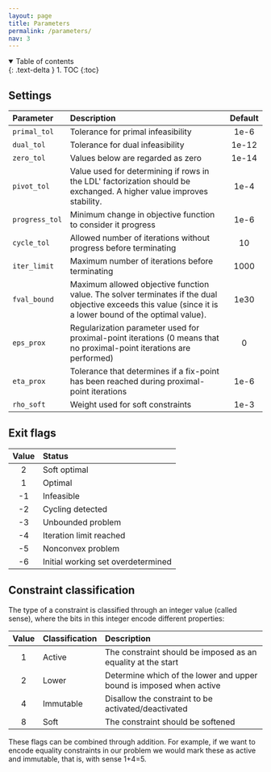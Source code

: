 ```yaml
---
layout: page
title: Parameters 
permalink: /parameters/
nav: 3 
---
```

<details open markdown="block">
<summary>
Table of contents
</summary>
{: .text-delta }
1. TOC
{:toc}
</details>


## Settings

|  Parameter |  Description| Default |
|:-------------|:------------------|:------:|
| `primal_tol`  | Tolerance for primal infeasibility|  1e-6 |
| `dual_tol`	 | Tolerance for dual infeasibility| 1e-12|
| `zero_tol` | Values below are regarded as zero | 1e-14|
| `pivot_tol` | Value used for determining if rows in the LDL' factorization should be exchanged. A higher value improves stability. | 1e-4|
| `progress_tol` | Minimum change in objective function to consider it progress | 1e-6|
| `cycle_tol` | Allowed number of iterations without progress before terminating| 10 |
| `iter_limit` | Maximum number of iterations before terminating| 1000 |
| `fval_bound` | Maximum allowed objective function value. The solver terminates if the dual objective exceeds this value (since it is a lower bound of the optimal value). | 1e30|
| `eps_prox` | Regularization parameter used for proximal-point iterations (0 means that no proximal-point iterations are performed) | 0|
| `eta_prox` | Tolerance that determines if a fix-point has been reached during proximal-point iterations | 1e-6|
| `rho_soft` | Weight used for soft constraints | 1e-3|


## Exit flags 

|Value|Status |
|:-:|:-------|
|2|Soft optimal|
|1|Optimal |
|-1|Infeasible|
|-2|Cycling detected|
|-3|Unbounded problem|
|-4|Iteration limit reached|
|-5|Nonconvex problem|
|-6|Initial working set overdetermined|

## Constraint classification
The type of a constraint is classified through an integer value (called sense), where the bits in this integer encode different properties: 

|Value| Classification|Description
|:-:|:-------|:--|
|1|Active| The constraint should be imposed as an equality at the start|
|2|Lower| Determine which of the lower and upper bound is imposed when active| 
|4|Immutable| Disallow the constraint to be activated/deactivated|
|8|Soft| The constraint should be softened | 

These flags can be combined through addition. For example, if we want to encode equality constraints in our problem we would mark these as active and immutable, that is, with sense 1+4=5.
